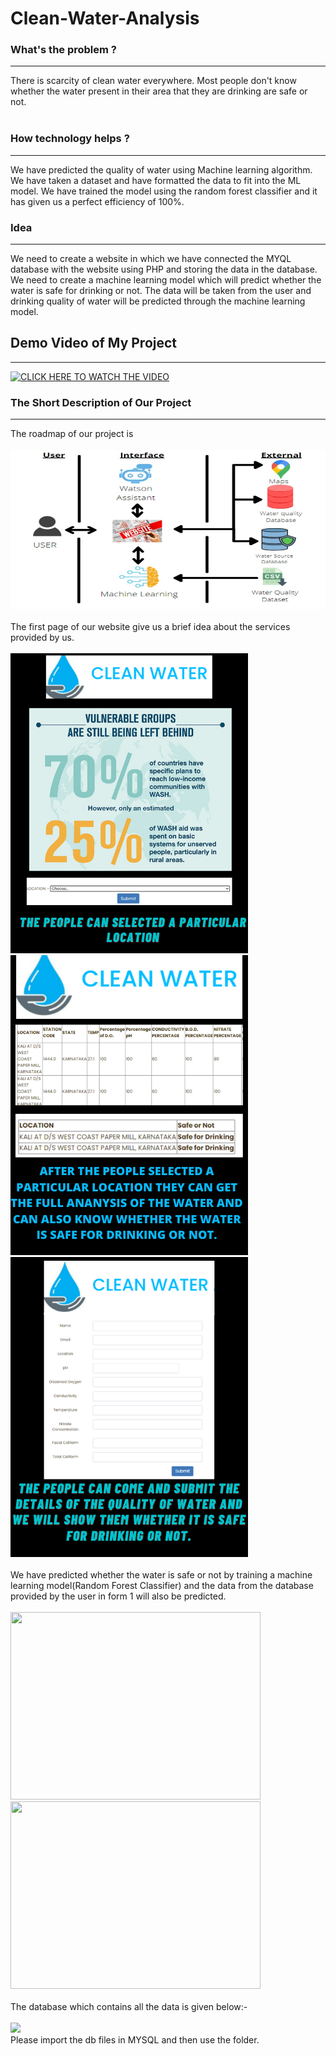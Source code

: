 # Clean-Water-Analysis
<b><h3>What's the problem ?</h3> </b><hr>
There is scarcity of clean water everywhere. Most people don't know whether the water present in their area that they are drinking are safe or not. 
<br><br>
<h3>How technology helps ?</h3><hr>
We have predicted the quality of water using Machine learning algorithm. We have taken a dataset and have formatted the data to fit into the ML model. We have trained the model using the random forest classifier and it has given us a perfect efficiency of 100%.<br>
<h3>Idea</h3><hr>
We need to create a website in which we have connected the MYQL database with the website using PHP and storing the data in the database. We need to create a machine learning model which will predict whether the water is safe for drinking or not. The data will be taken from the user and drinking quality of water will be predicted through the machine learning model.
<br>
<h2>Demo Video of My Project</h2><hr>
<a href="https://youtu.be/uexqmdPK7Fk" rel="nofollow"><img src="Clean-Water-Analysis
/images/Clean Water and Sanitation.png" alt="CLICK HERE TO WATCH THE VIDEO" style="max-width:100%;"></a>
<h3>The Short Description of Our Project</h3>
<hr>
The roadmap of our project is<br><br>
<img src="https://github.com/ArijitChatterjee0120/Clean-Water-Analysis/blob/main/images/Roadmap.jpeg">
<br><br>
The first page of our website give us a brief idea about the services provided by us.<br><br>
<img src="https://github.com/ArijitChatterjee0120/Clean-Water-Analysis/blob/main/images/services-img-01.png">
<img src="https://github.com/ArijitChatterjee0120/Clean-Water-Analysis/blob/main/images/services-img-02.png">
<img src="https://github.com/ArijitChatterjee0120/Clean-Water-Analysis/blob/main/images/services-img-03.png"><br><br>
We have predicted whether the water is safe or not by training a machine learning model(Random Forest Classifier) and the data from the database provided by the user in form 1 will also be predicted.<br><br>
<img src = "form.PNG" width=400 height=300>&nbsp;&nbsp;<img src="ML Pred1.PNG" width=400 height=300>
<br><br>
The database which contains all the data is given below:- <br><br>
<img src="Clean-Water-Analysis/images/database.PNG">
<br>
Please import the db files in MYSQL and then use the folder.
